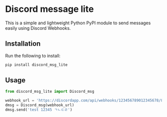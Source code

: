 # Discord message lite

This is a simple and lightweight Python PyPI module to send messages easily using Discord Webhooks.

## Installation

Run the following to install:

```python
pip install discord_msg_lite
```

## Usage

```python
from discord_msg_lite import Discord_msg

webhook_url = 'https://discordapp.com/api/webhooks/123456789012345678/8xZhP4Zj-8KMVN7wLw6jE04VEK5BIfRxpzCwCwgHxpaNOQzZOTR95dPW53EMRjybXjAO'
dmsg = Discord_msg(webhook_url)
dmsg.send('test 12345 ㄱㄴㄷㄹ')
```
